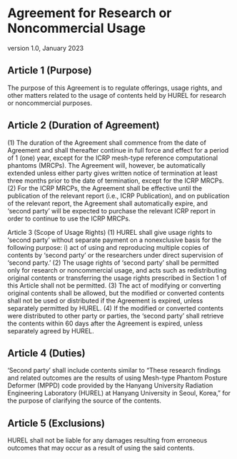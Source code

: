 Agreement for Research or Noncommercial Usage
=============================================
version 1.0, January 2023

Article 1 (Purpose)
-------------------
The purpose of this Agreement is to regulate offerings, usage rights, and other matters related to the usage of contents held by HUREL for research or noncommercial purposes.

Article 2 (Duration of Agreement)
---------------------------------
(1) The duration of the Agreement shall commence from the date of Agreement and shall thereafter continue in full force and effect for a period of 1 (one) year, except for the ICRP mesh-type reference computational phantoms (MRCPs). The Agreement will, however, be automatically extended unless either party gives written notice of termination at least three months prior to the date of termination, except for the ICRP MRCPs. 
(2) For the ICRP MRCPs, the Agreement shall be effective until the publication of the relevant report (i.e., ICRP Publication), and on publication of the relevant report, the Agreement shall automatically expire, and ‘second party’ will be expected to purchase the relevant ICRP report in order to continue to use the ICRP MRCPs.

Article 3 (Scope of Usage Rights)
(1) HUREL shall give usage rights to ‘second party’ without separate payment on a nonexclusive basis for the following purpose:
i) act of using and reproducing multiple copies of contents by ‘second party’ or the researchers under direct supervision of ‘second party.’
(2) The usage rights of ‘second party’ shall be permitted only for research or noncommercial usage, and acts such as redistributing original contents or transferring the usage rights prescribed in Section 1 of this Article shall not be permitted.
(3) The act of modifying or converting original contents shall be allowed, but the modified or converted contents shall not be used or distributed if the Agreement is expired, unless separately permitted by HUREL. 
(4) If the modified or converted contents were distributed to other party or parties, the ‘second party’ shall retrieve the contents within 60 days after the Agreement is expired, unless separately agreed by HUREL.

Article 4 (Duties)
------------------
‘Second party’ shall include contents similar to “These research findings and related outcomes are the results of using Mesh-type Phantom Posture Deformer (MPPD) code provided by the Hanyang University Radiation Engineering Laboratory (HUREL) at Hanyang University in Seoul, Korea,” for the purpose of clarifying the source of the contents.

Article 5 (Exclusions)
----------------------
HUREL shall not be liable for any damages resulting from erroneous outcomes that may occur as a result of using the said contents.
